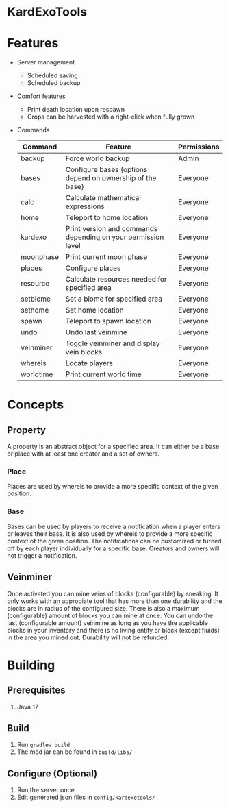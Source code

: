 # KardExoTools #

# Features #

* Server management
	* Scheduled saving
	* Scheduled backup
* Comfort features
	* Print death location upon respawn
	* Crops can be harvested with a right-click when fully grown
* Commands

	Command     | Feature                                                       | Permissions
	----------- | ------------------------------------------------------------- | -----------
	backup      | Force world backup                                            | Admin
	bases       | Configure bases (options depend on ownership of the base)     | Everyone
	calc        | Calculate mathematical expressions                            | Everyone
	home        | Teleport to home location                                     | Everyone
	kardexo     | Print version and commands depending on your permission level | Everyone
	moonphase   | Print current moon phase                                      | Everyone
	places      | Configure places                                              | Everyone
	resource    | Calculate resources needed for specified area                 | Everyone
	setbiome    | Set a biome for specified area                                | Everyone
	sethome     | Set home location                                             | Everyone
	spawn       | Teleport to spawn location                                    | Everyone
	undo        | Undo last veinmine                                            | Everyone
	veinminer   | Toggle veinminer and display vein blocks                      | Everyone
	whereis     | Locate players                                                | Everyone
	worldtime   | Print current world time                                      | Everyone

# Concepts #

## Property ##

A property is an abstract object for a specified area. It can either be a base or place with at least one creator and a set of owners.

### Place ###

Places are used by whereis to provide a more specific context of the given position. 

### Base ###

Bases can be used by players to receive a notification when a player enters or leaves their base. It is also used by whereis to provide a more specific context of the given position. The notifications can be customized or turned off by each player individually for a specific base. Creators and owners will not trigger a notification.

## Veinminer ##

Once activated you can mine veins of blocks (configurable) by sneaking. It only works with an appropiate tool that has more than one durability and the blocks are in radius of the configured size. There is also a maximum (configurable) amount of blocks you can mine at once. You can undo the last (configurable amount) veinmine as long as you have the applicable blocks in your inventory and there is no living entity or block (except fluids) in the area you mined out. Durability will not be refunded.

# Building #

## Prerequisites ##

1. Java 17

## Build ##

1. Run `gradlew build`
2. The mod jar can be found in `build/libs/`

## Configure (Optional) ##

1. Run the server once
2. Edit generated json files in `config/kardexotools/`
